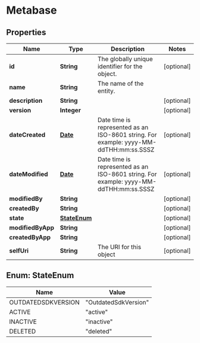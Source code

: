 
# Metabase

## Properties
Name | Type | Description | Notes
------------ | ------------- | ------------- | -------------
**id** | **String** | The globally unique identifier for the object. |  [optional]
**name** | **String** | The name of the entity. | 
**description** | **String** |  |  [optional]
**version** | **Integer** |  |  [optional]
**dateCreated** | [**Date**](Date.md) | Date time is represented as an ISO-8601 string. For example: yyyy-MM-ddTHH:mm:ss.SSSZ |  [optional]
**dateModified** | [**Date**](Date.md) | Date time is represented as an ISO-8601 string. For example: yyyy-MM-ddTHH:mm:ss.SSSZ |  [optional]
**modifiedBy** | **String** |  |  [optional]
**createdBy** | **String** |  |  [optional]
**state** | [**StateEnum**](#StateEnum) |  |  [optional]
**modifiedByApp** | **String** |  |  [optional]
**createdByApp** | **String** |  |  [optional]
**selfUri** | **String** | The URI for this object |  [optional]


<a name="StateEnum"></a>
## Enum: StateEnum
Name | Value
---- | -----
OUTDATEDSDKVERSION | &quot;OutdatedSdkVersion&quot;
ACTIVE | &quot;active&quot;
INACTIVE | &quot;inactive&quot;
DELETED | &quot;deleted&quot;



